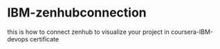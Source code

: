 # IBM-zenhubconnection
this is how to connect zenhub to visualize your project in coursera-IBM-devops certificate
